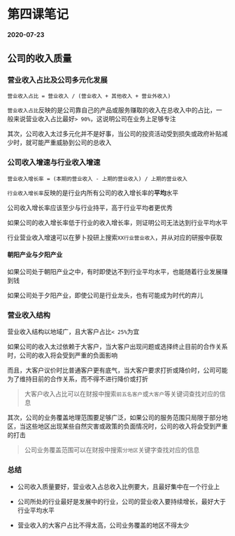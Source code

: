# 第四课笔记

#### 2020-07-23

## 公司的收入质量

### 营业收入占比及公司多元化发展

`营业收入占比 = 营业收入 / (营业收入 + 其他收入 + 营业外收入)`

`营业收入占比`反映的是公司靠自己的产品或服务赚取的收入在总收入中的占比，一般来说营业收入占比最好`> 90%`，这说明公司在业务上足够专注

其次，公司收入太过多元化并不是好事，当公司的投资活动受到损失或政府补贴减少时，就可能严重威胁到公司的总收入

### 公司收入增速与行业收入增速

`营业收入增长率 = (本期的营业收入 - 上期的营业收入) / 上期的营业收入`

`行业收入增长率`反映的是行业内所有公司的收入增长率的**平均**水平

公司收入增长率应该至少与行业持平，高于行业平均者更优秀

如果公司的收入增长率低于行业的收入增长率，则证明公司无法达到行业平均水平

行业营业收入增速可以在萝卜投研上搜索`XX行业营业收入`，并从对应的研报中获取

#### 朝阳产业与夕阳产业

如果公司处于朝阳产业之中，有时即使达不到行业平均水平，也能随着行业发展赚到钱

如果公司处于夕阳产业，即使公司是行业龙头，也有可能成为时代的弃儿

### 营业收入结构

营业收入结构以地域广，且大客户占比`< 25%`为宜

如果公司的收入太过依赖于大客户，当大客户出现问题或选择终止目前的合作关系时，公司的收入将会受到严重的负面影响

而且，大客户议价时比普通客户更有底气，当大客户要求打折或降价时，公司可能为了维持目前的合作关系，而不得不进行降价或打折

> 大客户收入占比可以在财报中搜索`前五名客户`或`大客户`等关键词查找对应的信息

其次，公司的业务覆盖地理范围要足够广泛，如果公司的服务范围只局限于部分地区，当这些地区出现某些自然灾害或政策的负面情况时，公司的收入将会受到严重的打击

> 公司业务覆盖范围可以在财报中搜索`分地区`关键字查找对应的信息

### 总结

+ 公司收入质量要好，营业收入占总收入比例要大，且最好集中在一个行业上

+ 公司所处的行业最好是发展中的行业，公司的营业收入要持续增长，最好大于行业平均水平

+ 营业收入的大客户占比不得太高，公司业务覆盖的地区不得太少
